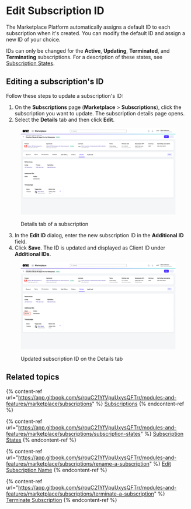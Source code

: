 # Edit Subscription ID

The Marketplace Platform automatically assigns a default ID to each subscription when it's created. You can modify the default ID and assign a new ID of your choice.

IDs can only be changed for the **Active**, **Updating**, **Terminated**, and **Terminating** subscriptions. For a description of these states, see [Subscription States](subscription-states.md).

## Editing a subscription's ID

Follow these steps to update a subscription's ID:

1. On the **Subscriptions** page (**Marketplace** > **Subscriptions**), click the subscription you want to update. The subscription details page opens.
2. Select the **Details** tab and then click **Edit**.&#x20;

<figure><img src="../../../.gitbook/assets/SubscriptionID (2).png" alt=""><figcaption><p>Details tab of a subscription</p></figcaption></figure>

3. In the **Edit ID** dialog, enter the new subscription ID in the **Additional ID** field.&#x20;
4. Click **Save**. The ID is updated and displayed as Client ID under **Additional IDs**.&#x20;

<figure><img src="../../../.gitbook/assets/SubscriptionID1.png" alt=""><figcaption><p>Updated subscription ID on the Details tab</p></figcaption></figure>

## Related topics

{% content-ref url="https://app.gitbook.com/s/rouC21YfVpuUxysQFTrr/modules-and-features/marketplace/subscriptions" %}
[Subscriptions](https://app.gitbook.com/s/rouC21YfVpuUxysQFTrr/modules-and-features/marketplace/subscriptions)
{% endcontent-ref %}

{% content-ref url="https://app.gitbook.com/s/rouC21YfVpuUxysQFTrr/modules-and-features/marketplace/subscriptions/subscription-states" %}
[Subscription States](https://app.gitbook.com/s/rouC21YfVpuUxysQFTrr/modules-and-features/marketplace/subscriptions/subscription-states)
{% endcontent-ref %}

{% content-ref url="https://app.gitbook.com/s/rouC21YfVpuUxysQFTrr/modules-and-features/marketplace/subscriptions/rename-a-subscription" %}
[Edit Subscription Name](https://app.gitbook.com/s/rouC21YfVpuUxysQFTrr/modules-and-features/marketplace/subscriptions/rename-a-subscription)
{% endcontent-ref %}

{% content-ref url="https://app.gitbook.com/s/rouC21YfVpuUxysQFTrr/modules-and-features/marketplace/subscriptions/terminate-a-subscription" %}
[Terminate Subscription](https://app.gitbook.com/s/rouC21YfVpuUxysQFTrr/modules-and-features/marketplace/subscriptions/terminate-a-subscription)
{% endcontent-ref %}
